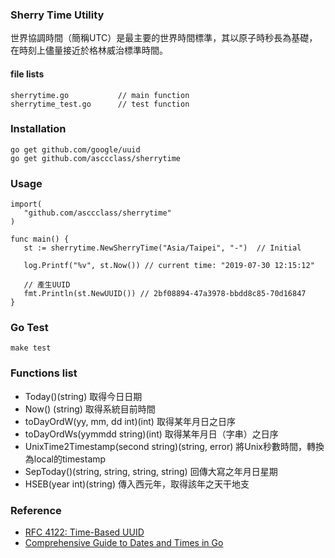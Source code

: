 ### Sherry Time Utility

世界協調時間（簡稱UTC）是最主要的世界時間標準，其以原子時秒長為基礎，在時刻上儘量接近於格林威治標準時間。


#### file lists
```
sherrytime.go			// main function
sherrytime_test.go		// test function
```

### Installation
```
go get github.com/google/uuid
go get github.com/asccclass/sherrytime
```

### Usage
```
import(
   "github.com/asccclass/sherrytime"
)

func main() {
   st := sherrytime.NewSherryTime("Asia/Taipei", "-")  // Initial
   
   log.Printf("%v", st.Now()) // current time: "2019-07-30 12:15:12"

   // 產生UUID
   fmt.Println(st.NewUUID()) // 2bf08894-47a3978-bbdd8c85-70d16847
}
```

### Go Test
```
make test
```

### Functions list
* Today()(string)	取得今日日期
* Now() (string)	取得系統目前時間
* toDayOrdW(yy, mm, dd int)(int)	取得某年月日之日序 
* toDayOrdWs(yymmdd string)(int) 	取得某年月日（字串）之日序
* UnixTime2Timestamp(second string)(string, error)	將Unix秒數時間，轉換為local的timestamp
* SepToday()(string, string, string, string)		回傳大寫之年月日星期
* HSEB(year int)(string)	傳入西元年，取得該年之天干地支


### Reference
* [RFC 4122: Time-Based UUID](https://tools.ietf.org/html/rfc4122)
* [Comprehensive Guide to Dates and Times in Go](https://qvault.io/golang/golang-date-time/)
